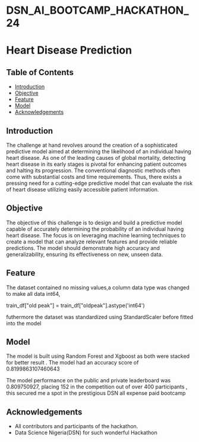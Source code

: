 # DSN_AI_BOOTCAMP_HACKATHON_24
# Heart Disease Prediction

## Table of Contents
- [Introduction](#introduction)
- [Objective](#objective)
- [Feature](#feature)
- [Model](#model)
- [Acknowledgements](#acknowledgements)

## Introduction
The challenge at hand revolves around the creation of a sophisticated predictive model aimed at determining the likelihood of an individual having heart disease. As one of the leading causes of global mortality, detecting heart disease in its early stages is pivotal for enhancing patient outcomes and halting its progression. The conventional diagnostic methods often come with substantial costs and time requirements. Thus, there exists a pressing need for a cutting-edge predictive model that can evaluate the risk of heart disease utilizing easily accessible patient information.

## Objective
The objective of this challenge is to design and build a predictive model capable of accurately determining the probability of an individual having heart disease. The focus is on leveraging machine learning techniques to create a model that can analyze relevant features and provide reliable predictions. The model should demonstrate high accuracy and generalizability, ensuring its effectiveness on new, unseen data.


## Feature
The dataset contained no missing values,a column data type was changed to make all data int64,

train_df["old peak"] = train_df["oldpeak"].astype('int64')

futhermore the dataset was standardized using StandardScaler before fitted into the model


## Model
The model is built using Random Forest and Xgboost as both were stacked for better result .
The model had an accuracy score of 0.8199863107460643

The model performance on the public and private leaderboard was 0.809750927, placing 152 in the competition out of over 400 participants , this secured me a spot in the prestigious DSN all expense paid bootcamp


## Acknowledgements
- All contributors and participants of the hackathon.
- Data Science Nigeria(DSN) for such wonderful Hackathon
